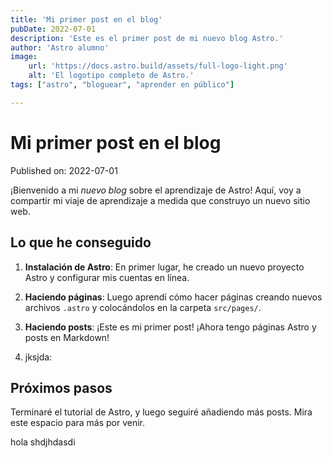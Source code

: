 ```yaml
---
title: 'Mi primer post en el blog'
pubDate: 2022-07-01
description: 'Este es el primer post de mi nuevo blog Astro.'
author: 'Astro alumno'
image:
    url: 'https://docs.astro.build/assets/full-logo-light.png'
    alt: 'El logotipo completo de Astro.'
tags: ["astro", "bloguear", "aprender en público"]

---
```

# Mi primer post en el blog

Published on: 2022-07-01

¡Bienvenido a mi _nuevo blog_ sobre el aprendizaje de Astro! Aquí, voy a compartir mi viaje de aprendizaje a medida que construyo un nuevo sitio web.

## Lo que he conseguido

1. **Instalación de Astro**: En primer lugar, he creado un nuevo proyecto Astro y configurar mis cuentas en línea.

2. **Haciendo páginas**: Luego aprendí cómo hacer páginas creando nuevos archivos `.astro` y colocándolos en la carpeta `src/pages/`.

3. **Haciendo posts**: ¡Este es mi primer post! ¡Ahora tengo páginas Astro y posts en Markdown! 

4. jksjda:

## Próximos pasos

Terminaré el tutorial de Astro, y luego seguiré añadiendo más posts. Mira este espacio para más por venir.


hola shdjhdasdi

<link rel="stylesheet" href='../../src/styles/global.css'>